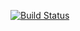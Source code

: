 [![Build Status](https://travis-ci.org/${user}/${repo}.svg?branch=master)](https://travis-ci.org/${user}/${repo})